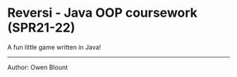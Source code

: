 # Reversi - Java OOP coursework (SPR21-22)
A fun little game written in Java!

---

Author: Owen Blount

